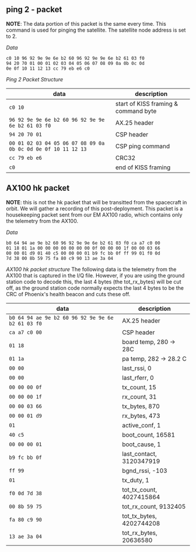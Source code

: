## **ping 2 - packet**

**NOTE**: The data portion of this packet is the same every time. This command is used for pinging the satellite. The satellite node address is set to 2.

*Data*

    c0 10 96 92 9e 9e 6e b2 60 96 92 9e 9e 6e b2 61 03 f0 
    94 20 70 01 00 01 02 03 04 05 06 07 08 09 0a 0b 0c 0d 
    0e 0f 10 11 12 13 cc 79 eb e6 c0


*Ping 2 Packet Structure*

| data | description |
|--|--|
| `c0 10` | start of KISS framing & command byte |
| `96 92 9e 9e 6e b2 60 96 92 9e 9e 6e b2 61 03 f0` | AX.25 header |
| `94 20 70 01` | CSP header |
| `00 01 02 03 04 05 06 07 08 09 0a 0b 0c 0d 0e 0f 10 11 12 13` | CSP ping command |
| `cc 79 eb e6` | CRC32 |
| `c0` | end of KISS framing |



## **AX100 hk packet**

**NOTE**: this is not the hk packet that will be transitted from the spacecraft in orbit. We will gather a recording of this post-deployment.
This packet is a housekeeping packet sent from our EM AX100 radio, which contains only the telemetry from the AX100. 

*Data*

    b0 64 94 ae 9e b2 60 96 92 9e 9e 6e b2 61 03 f0 ca a7 c0 00 
    01 18 01 1a 00 00 00 00 00 00 00 0f 00 00 00 1f 00 00 03 66 
    00 00 01 d9 01 40 c5 00 00 00 01 b9 fc bb 0f ff 99 01 f0 0d 
    7d 38 00 8b 59 75 fa 80 c9 90 13 ae 3a 04

	


*AX100 hk packet structure* 
The following data is the telemetry from the AX100 that is captured in the I/Q file. However, if you are using the ground station
code to decode this, the last 4 bytes (the tot_rx_bytes) will be cut off, as the ground station code normally expects the last 4 bytes to be the CRC of Phoenix's health beacon and cuts these off. 

|data| description |
|--|--|
| `b0 64 94 ae 9e b2 60 96 92 9e 9e 6e b2 61 03 f0` | AX.25 header |
| `ca a7 c0 00` | CSP header |
| `01 18` | board temp, 280 -> 28C  |
| `01 1a` | pa temp, 282 -> 28.2 C |
| `00 00` | last_rssi, 0 |
| `00 00` | last_rferr, 0 |
| `00 00 00 0f` | tx_count, 15 |
| `00 00 00 1f` | rx_count, 31 |
| `00 00 03 66` | tx_bytes, 870 |
| `00 00 01 d9` | rx_bytes, 473 |
| `01` | active_conf, 1 |
| `40 c5` | boot_count, 16581  |
| `00 00 00 01` | boot_cause, 1 |
| `b9 fc bb 0f` | last_contact, 3120347919 |
| `ff 99` | bgnd_rssi, -103 |
| `01` | tx_duty, 1 |
| `f0 0d 7d 38` | tot_tx_count, 4027415864 |
| `00 8b 59 75` | tot_rx_count, 9132405 |
| `fa 80 c9 90` | tot_tx_bytes, 4202744208 |
| `13 ae 3a 04` | tot_rx_bytes, 20636580 |



                                                     	 
 
